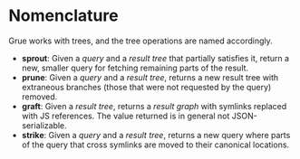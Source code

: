 # Nomenclature

Grue works with trees, and the tree operations are named accordingly.

- **sprout**: Given a _query_ and a _result tree_ that partially satisfies it, return a new, smaller query for fetching remaining parts of the result.
- **prune**: Given a _query_ and a _result tree_, returns a new result tree with extraneous branches (those that were not requested by the query) removed.
- **graft**: Given a _result tree_, returns a _result graph_ with symlinks replaced with JS references. The value returned is in general not JSON-serializable.
- **strike**: Given a _query_ and a _result tree_, returns a new query where parts of the query that cross symlinks are moved to their canonical locations.
